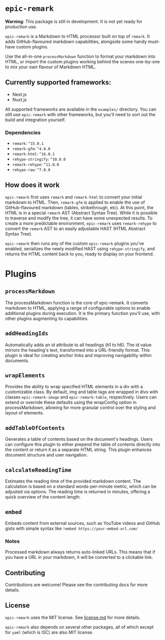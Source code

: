 # `epic-remark`

**Warning**: This package is still in development. It is not yet ready for production use.

`epic-remark` is a Markdown to HTML processor built on top of `remark`. It adds GitHub-flavoured markdown capabilities, alongside some handy must-have custom plugins. 

Use the all-in-one `processMarkdown` function to format your markdown into HTML, or import the custom plugins working behind the scenes one-by-one to mix your own flavour of Markdown HTML.

## Currently supported frameworks: 
* Next.js
* Nuxt.js

All supported frameworks are available in the `examples/` directory. You can still use `epic-remark` with other frameworks, but you'll need to sort out the build and integration yourself.

### Dependencies
- `remark`: `^15.0.1`
- `remark-gfm`: `^4.0.0`
- `remark-html`: `^16.0.1`
- `rehype-stringify`: `^10.0.0`
- `remark-rehype`: `^11.0.0`
- `rehype-raw`: `^7.0.0`

## How does it work
`epic-remark` first uses `remark` and `remark-html` to convert your initial markdown to HTML. Then, `remark-gfm` is applied to enable the use of GitHub-flavoured markdown (tables, strikethrough, etc). At this point, the HTML is in a special `remark` AST (Abstract Syntax Tree). While it is possible to traverse and modify the tree, it can have some unexpected results. To create a more predictable environment, `epic-remark` uses `remark-rehype` to convert the `remark` AST to an easily adjustable HAST (HTML Abstract Syntax Tree). 

`epic-remark` then runs any of the custom `epic-remark` plugins you've enabled, serializes the newly modified HAST using `rehype-stringify`, and returns the HTML content back to you, ready to display on your frontend.

# Plugins

## `processMarkdown`
The processMarkdown function is the core of epic-remark. It converts markdown to HTML, applying a range of configurable options to enable additional plugins during execution. It is the primary function you'll use, with other plugins augmenting its capabilities.

## `addHeadingIds`
Automatically adds an id attribute to all headings (h1 to h6). The id value mirrors the heading's text, transformed into a URL-friendly format. This plugin is ideal for creating anchor links and improving navigability within documents.

## `wrapElements`
Provides the ability to wrap specified HTML elements in a div with a customizable class. By default, img and table tags are wrapped in divs with classes `epic-remark-image` and `epic-remark-table`, respectively. Users can extend or override these defaults using the wrapConfig option in processMarkdown, allowing for more granular control over the styling and layout of elements.

## `addTableOfContents`
Generates a table of contents based on the document's headings. Users can configure this plugin to either prepend the table of contents directly into the content or return it as a separate HTML string. This plugin enhances document structure and user navigation.

## `calculateReadingTime`
Estimates the reading time of the provided markdown content. The calculation is based on a standard words-per-minute metric, which can be adjusted via options. The reading time is returned in minutes, offering a quick overview of the content length.

## `embed`
Embeds content from external sources, such as YouTube videos and GitHub gists with simple syntax like `!embed https://your-embed-url.com/`

### Notes
Processed markdown always returns auto-linked URLs. This means that if you have a URL in your markdown, it will be converted to a clickable link.

## Contributing
Contributions are welcome! Please see the contributing docs for more details.

## License
`epic-remark` uses the MIT license. See [license.md](LICENSE.md) for more details. 

`epic-remark` also depends on several other packages, all of which except for `yaml` (which is ISC) are also MIT license.